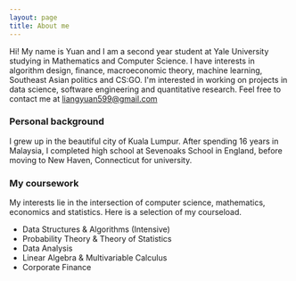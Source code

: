 ```yaml
---
layout: page
title: About me
---
```


Hi! My name is Yuan and I am a second year student at Yale University studying in Mathematics and Computer Science. I have interests in algorithm design, finance, macroeconomic theory, machine learning, Southeast Asian politics and CS:GO. I'm interested in working on projects in data science, software engineering and quantitative research. Feel free to contact me at liangyuan599@gmail.com

### Personal background

I grew up in the beautiful city of Kuala Lumpur. After spending 16 years in Malaysia, I completed high school at Sevenoaks School in England, before moving to New Haven, Connecticut for university. 

### My coursework

My interests lie in the intersection of computer science, mathematics, economics and statistics. Here is a selection of my courseload.
* Data Structures & Algorithms (Intensive)
* Probability Theory & Theory of Statistics
* Data Analysis 
* Linear Algebra & Multivariable Calculus
* Corporate Finance